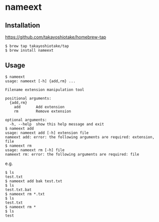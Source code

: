 # nameext

## Installation

https://github.com/takayoshiotake/homebrew-tap

```
$ brew tap takayoshiotake/tap
$ brew install nameext
```

## Usage

```
$ nameext
usage: nameext [-h] {add,rm} ...

Filename extension manipulation tool

positional arguments:
  {add,rm}
    add       Add extension
    rm        Remove extension

optional arguments:
  -h, --help  show this help message and exit
$ nameext add
usage: nameext add [-h] extension file
nameext add: error: the following arguments are required: extension, file
$ nameext rm
usage: nameext rm [-h] file
nameext rm: error: the following arguments are required: file
```

e.g.

```
$ ls
test.txt
$ nameext add bak test.txt
$ ls
test.txt.bat
$ nameext rm *.txt
$ ls
test.txt
$ nameext rm *
$ ls
test
```
